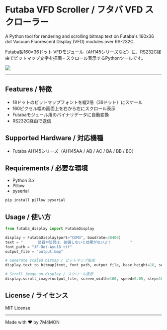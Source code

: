 # Futaba VFD Scroller / フタバ VFD スクローラー

A Python tool for rendering and scrolling bitmap text on Futaba's 160x36 dot Vacuum Fluorescent Display (VFD) modules over RS-232C.

Futaba製160×36ドット VFDモジュール（AH145シリーズなど）に、RS232C経由でビットマップ文字を描画・スクロール表示するPythonツールです。

[![](https://img.youtube.com/vi/sQdYXVcq03k/0.jpg)](https://www.youtube.com/watch?v=sQdYXVcq03k)

---

## Features / 特徴
- 18ドットのビットマップフォントを縦2倍（36ドット）にスケール
- 160ピクセル幅の画面上を右から左にスクロール表示
- Futabaモジュール用のバイナリデータに自動変換
- RS232C経由で送信

## Supported Hardware / 対応機種
- Futaba AH145シリーズ（AH145AA / AB / AC / BA / BB / BC）

## Requirements / 必要な環境
- Python 3.x
- Pillow
- pyserial

```bash
pip install pillow pyserial
```

## Usage / 使い方

```python
from futaba_display import FutabaDisplay

display = FutabaDisplay(port="COM3", baudrate=38400)
text = "　　　　武器や防具は、装備しないと効果がないよ！　　　　　"
font_path = "JF-Dot-Ayu18.ttf"
output_file = "output.bmp"

# Generate scaled bitmap / ビットマップ生成
display.text_to_bitmap(text, font_path, output_file, base_height=18, scale=2)

# Scroll image on display / スクロール表示
display.scroll_image(output_file, screen_width=160, speed=0.05, step=10)
```

## License / ライセンス
MIT License

---

Made with ❤️ by 7M4MON